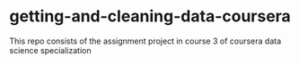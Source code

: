 # getting-and-cleaning-data-coursera
This repo consists of the assignment project in course 3 of coursera data science specialization
